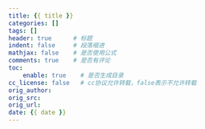 ```yaml
---
title: {{ title }}
categories: []
tags: []
header: true      # 标题
indent: false     # 段落缩进
mathjax: false    # 是否使用公式
comments: true    # 是否有评论
toc:
    enable: true    # 是否生成目录
cc_license: false   # cc协议允许转载，false表示不允许转载
orig_author:
orig_src:
orig_url:
date: {{ date }}
---
```


<!-- more -->